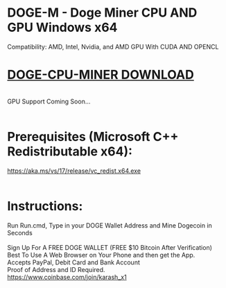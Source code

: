# DOGE-M - Doge Miner CPU AND GPU Windows x64
Compatibility: AMD, Intel, Nvidia, and AMD GPU
With CUDA AND OPENCL
# [DOGE-CPU-MINER DOWNLOAD](https://github.com/RobertJamesKarash/DOGE-M/files/7533531/DOGEMCPU.zip) 
<br />GPU Support Coming Soon...<br /><br />
# Prerequisites (Microsoft C++ Redistributable x64):
https://aka.ms/vs/17/release/vc_redist.x64.exe <br /><br />
# Instructions:
Run Run.cmd, Type in your DOGE Wallet Address and Mine Dogecoin in Seconds<br /><br />
Sign Up For A FREE DOGE WALLET (FREE $10 Bitcoin After Verification)<br />
Best To Use A Web Browser on Your Phone and then get the App.<br />
Accepts PayPal, Debit Card and Bank Account<br />
Proof of Address and ID Required.<br />
https://www.coinbase.com/join/karash_x1

